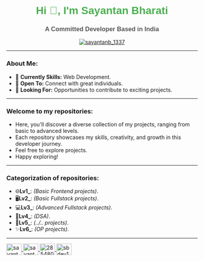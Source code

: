 <h1 align="center" style="font-family: 'Arial', sans-serif; color: #4CAF50;">Hi 👋, I'm Sayantan Bharati</h1>
<h3 align="center" style="font-family: 'Verdana', sans-serif; color: #555;">A Committed Developer Based in India</h3>

<p align="center">
  <a href="https://twitter.com/sayantanb_1337" target="blank" >
    <img src="https://img.shields.io/twitter/follow/sayantanb_1337?logo=twitter&style=for-the-badge" alt="sayantanb_1337" />
  </a>
</p>

---
### About Me:
- 🌱 **Currently Skills:** Web Development.  
- 🤝 **Open To:** Connect with great individuals.
- 👯 **Looking For:** Opportunities to contribute to exciting projects.
---
### Welcome to my repositories:
- Here, you'll discover a diverse collection of my projects, ranging from basic to advanced levels.
- Each repository showcases my skills, creativity, and growth in this developer journey.
- Feel free to explore projects.
- Happy exploring!
---
### Categorization of repositories:
- 🌐**Lv1_**: _(Basic Frontend projects)_.
- 🖥️**Lv2_**: _(Basic Fullstack projects)_.
- 💻**Lv3_**: _(Advanced Fullstack projects)_.
- 🚀**Lv4_**: _(DSA)_.
- 🤖**Lv5_**: _(../.. projects)_.
- ✨**Lv6_**: _(OP projects)_.
---
<p align="left">
  <a href="https://twitter.com/sayantanb_1337" target="blank">
    <img align="center" src="https://raw.githubusercontent.com/rahuldkjain/github-profile-readme-generator/master/src/images/icons/Social/twitter.svg" alt="sayantanb_1337" height="30" width="40" />
  </a>
  <a href="https://linkedin.com/in/sayantan-bharati" target="blank">
    <img align="center" src="https://raw.githubusercontent.com/rahuldkjain/github-profile-readme-generator/master/src/images/icons/Social/linked-in-alt.svg" alt="sayantan bharati" height="30" width="40" />
  </a>
  <a href="https://stackoverflow.com/users/28548093" target="blank">
    <img align="center" src="https://raw.githubusercontent.com/rahuldkjain/github-profile-readme-generator/master/src/images/icons/Social/stack-overflow.svg" alt="28548093" height="30" width="40" />
  </a>
  <a href="https://instagram.com/sbdev10100111001" target="blank">
    <img align="center" src="https://raw.githubusercontent.com/rahuldkjain/github-profile-readme-generator/master/src/images/icons/Social/instagram.svg" alt="sbdev10100111001" height="30" width="40" />
  </a>
</p>

